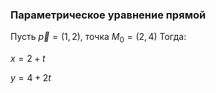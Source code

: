 ### Параметрическое уравнение прямой

Пусть $\vec{p}=(1, 2)$, точка $M_0=(2, 4)$
Тогда:


$x = 2 + t$

$y = 4 + 2t$